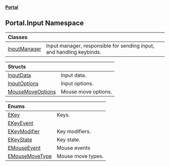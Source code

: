 #### [Portal](index.md 'index')

## Portal.Input Namespace

| Classes | |
| :--- | :--- |
| [InputManager](InputManager.md 'Portal.Input.InputManager') | Input manager, responsible for sending input, and handling keybinds. |

| Structs | |
| :--- | :--- |
| [InputData](InputData.md 'Portal.Input.InputData') | Input data. |
| [InputOptions](InputOptions.md 'Portal.Input.InputOptions') | Input options. |
| [MouseMoveOptions](MouseMoveOptions.md 'Portal.Input.MouseMoveOptions') | Mouse move options. |

| Enums | |
| :--- | :--- |
| [EKey](EKey.md 'Portal.Input.EKey') | Keys. |
| [EKeyEvent](EKeyEvent.md 'Portal.Input.EKeyEvent') | |
| [EKeyModifier](EKeyModifier.md 'Portal.Input.EKeyModifier') | Key modifiers. |
| [EKeyState](EKeyState.md 'Portal.Input.EKeyState') | Key state. |
| [EMouseEvent](EMouseEvent.md 'Portal.Input.EMouseEvent') | Mouse events |
| [EMouseMoveType](EMouseMoveType.md 'Portal.Input.EMouseMoveType') | Mouse move types. |
